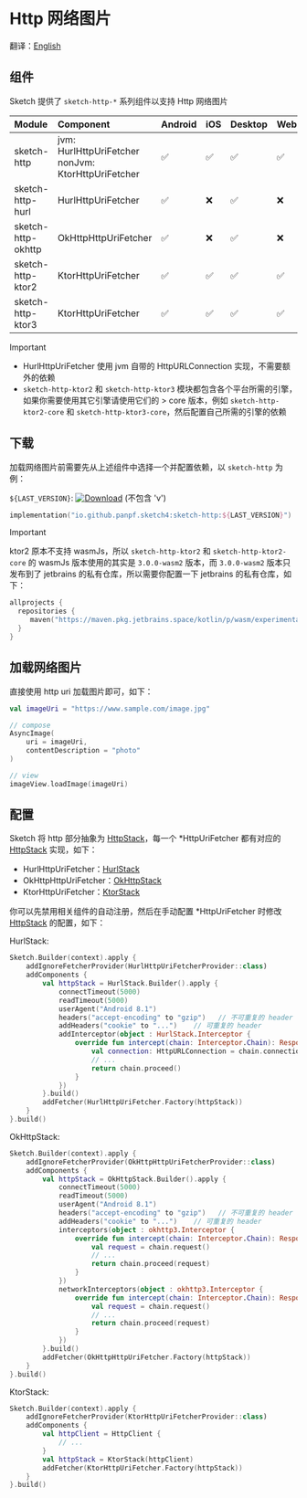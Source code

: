 # Http 网络图片

翻译：[English](http.md)

## 组件

Sketch 提供了 `sketch-http-*` 系列组件以支持 Http 网络图片

| Module             | Component                                              | Android | iOS | Desktop | Web |
|:-------------------|:-------------------------------------------------------|:--------|:----|:--------|:----|
| sketch-http        | jvm: HurlHttpUriFetcher<br/>nonJvm: KtorHttpUriFetcher | ✅       | ✅   | ✅       | ✅   |
| sketch-http-hurl   | HurlHttpUriFetcher                                     | ✅       | ❌   | ✅       | ❌   |
| sketch-http-okhttp | OkHttpHttpUriFetcher                                   | ✅       | ❌   | ✅       | ❌   |
| sketch-http-ktor2  | KtorHttpUriFetcher                                     | ✅       | ✅   | ✅       | ✅   |
| sketch-http-ktor3  | KtorHttpUriFetcher                                     | ✅       | ✅   | ✅       | ✅   |

> [!IMPORTANT]
> * HurlHttpUriFetcher 使用 jvm 自带的 HttpURLConnection 实现，不需要额外的依赖
> * `sketch-http-ktor2` 和 `sketch-http-ktor3` 模块都包含各个平台所需的引擎，如果你需要使用其它引擎请使用它们的
    > core 版本，例如 `sketch-http-ktor2-core` 和 `sketch-http-ktor3-core`，然后配置自己所需的引擎的依赖

## 下载

加载网络图片前需要先从上述组件中选择一个并配置依赖，以 `sketch-http` 为例：

`${LAST_VERSION}`: [![Download][version_icon]][version_link] (不包含 'v')

```kotlin
implementation("io.github.panpf.sketch4:sketch-http:${LAST_VERSION}")
```

> [!IMPORTANT]
> ktor2 原本不支持 wasmJs，所以 `sketch-http-ktor2` 和 `sketch-http-ktor2-core` 的 wasmJs 版本使用的其实是
`3.0.0-wasm2` 版本，而 `3.0.0-wasm2` 版本只发布到了 jetbrains 的私有仓库，所以需要你配置一下 jetbrains
> 的私有仓库，如下：
>   ```kotlin
>   allprojects {
>     repositories {
>        maven("https://maven.pkg.jetbrains.space/kotlin/p/wasm/experimental")   // ktor 3.0.0-wasm2
>     }
>   }
>   ```

## 加载网络图片

直接使用 http uri 加载图片即可，如下：

```kotlin
val imageUri = "https://www.sample.com/image.jpg"

// compose
AsyncImage(
    uri = imageUri,
    contentDescription = "photo"
)

// view
imageView.loadImage(imageUri)
```

## 配置

Sketch 将 http 部分抽象为 [HttpStack]，每一个 \*HttpUriFetcher 都有对应的 [HttpStack] 实现，如下：

* HurlHttpUriFetcher：[HurlStack]
* OkHttpHttpUriFetcher：[OkHttpStack]
* KtorHttpUriFetcher：[KtorStack]

你可以先禁用相关组件的自动注册，然后在手动配置 \*HttpUriFetcher 时修改 [HttpStack] 的配置，如下：

HurlStack:

```kotlin
Sketch.Builder(context).apply {
    addIgnoreFetcherProvider(HurlHttpUriFetcherProvider::class)
    addComponents {
        val httpStack = HurlStack.Builder().apply {
            connectTimeout(5000)
            readTimeout(5000)
            userAgent("Android 8.1")
            headers("accept-encoding" to "gzip")   // 不可重复的 header
            addHeaders("cookie" to "...")    // 可重复的 header
            addInterceptor(object : HurlStack.Interceptor {
                override fun intercept(chain: Interceptor.Chain): Response {
                    val connection: HttpURLConnection = chain.connection
                    // ...
                    return chain.proceed()
                }
            })
        }.build()
        addFetcher(HurlHttpUriFetcher.Factory(httpStack))
    }
}.build()
```

OkHttpStack:

```kotlin
Sketch.Builder(context).apply {
    addIgnoreFetcherProvider(OkHttpHttpUriFetcherProvider::class)
    addComponents {
        val httpStack = OkHttpStack.Builder().apply {
            connectTimeout(5000)
            readTimeout(5000)
            userAgent("Android 8.1")
            headers("accept-encoding" to "gzip")   // 不可重复的 header
            addHeaders("cookie" to "...")    // 可重复的 header
            interceptors(object : okhttp3.Interceptor {
                override fun intercept(chain: Interceptor.Chain): Response {
                    val request = chain.request()
                    // ...
                    return chain.proceed(request)
                }
            })
            networkInterceptors(object : okhttp3.Interceptor {
                override fun intercept(chain: Interceptor.Chain): Response {
                    val request = chain.request()
                    // ...
                    return chain.proceed(request)
                }
            })
        }.build()
        addFetcher(OkHttpHttpUriFetcher.Factory(httpStack))
    }
}.build()
```

KtorStack:

```kotlin
Sketch.Builder(context).apply {
    addIgnoreFetcherProvider(KtorHttpUriFetcherProvider::class)
    addComponents {
        val httpClient = HttpClient {
            // ...
        }
        val httpStack = KtorStack(httpClient)
        addFetcher(KtorHttpUriFetcher.Factory(httpStack))
    }
}.build()
```

[comment]: <> (classs)

[version_icon]: https://img.shields.io/maven-central/v/io.github.panpf.sketch4/sketch-singleton

[version_link]: https://repo1.maven.org/maven2/io/github/panpf/sketch4/

[HttpStack]: ../../sketch-http-core/src/commonMain/kotlin/com/github/panpf/sketch/http/HttpStack.kt

[HurlStack]: ../../sketch-http-hurl/src/commonMain/kotlin/com/github/panpf/sketch/http/HurlStack.kt

[OkHttpStack]: ../../sketch-http-okhttp/src/commonMain/kotlin/com/github/panpf/sketch/http/OkHttpStack.kt

[KtorStack]: ../../sketch-http-ktor3-core/src/commonMain/kotlin/com/github/panpf/sketch/http/KtorStack.kt

[HttpUriFetcher]: ../../sketch-http-core/src/commonMain/kotlin/com/github/panpf/sketch/fetch/HttpUriFetcher.kt

[Sketch]: ../../sketch-core/src/commonMain/kotlin/com/github/panpf/sketch/Sketch.common.kt